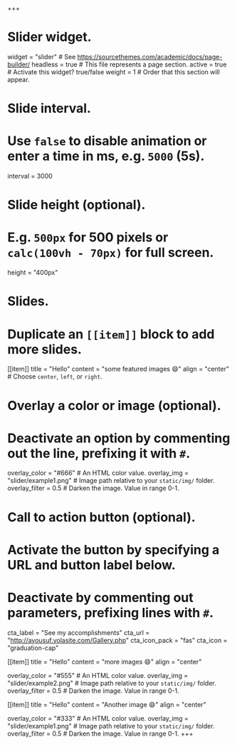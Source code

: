 +++
# Slider widget.
widget = "slider"  # See https://sourcethemes.com/academic/docs/page-builder/
headless = true  # This file represents a page section.
active = true  # Activate this widget? true/false
weight = 1  # Order that this section will appear.

# Slide interval.
# Use `false` to disable animation or enter a time in ms, e.g. `5000` (5s).
interval = 3000

# Slide height (optional).
# E.g. `500px` for 500 pixels or `calc(100vh - 70px)` for full screen.
height = "400px"

# Slides.
# Duplicate an `[[item]]` block to add more slides.
[[item]]
  title = "Hello"
  content = "some featured images :smile:"
  align = "center"  # Choose `center`, `left`, or `right`.

  # Overlay a color or image (optional).
  #   Deactivate an option by commenting out the line, prefixing it with `#`.
  overlay_color = "#666"  # An HTML color value.
  overlay_img = "slider/example1.png"  # Image path relative to your `static/img/` folder.
  overlay_filter = 0.5  # Darken the image. Value in range 0-1.

  # Call to action button (optional).
  #   Activate the button by specifying a URL and button label below.
  #   Deactivate by commenting out parameters, prefixing lines with `#`.
  cta_label = "See my accomplishments"
  cta_url = "http://ayousuf.yolasite.com/Gallery.php"
  cta_icon_pack = "fas"
  cta_icon = "graduation-cap"

[[item]]
  title = "Hello"
  content = "more images :smile:"
  align = "center"

  overlay_color = "#555"  # An HTML color value.
  overlay_img = "slider/example2.png"  # Image path relative to your `static/img/` folder.
  overlay_filter = 0.5  # Darken the image. Value in range 0-1.

[[item]]
  title = "Hello"
  content = "Another image :smile:"
  align = "center"

  overlay_color = "#333"  # An HTML color value.
  overlay_img = "slider/example1.png"  # Image path relative to your `static/img/` folder.
  overlay_filter = 0.5  # Darken the image. Value in range 0-1.
+++
